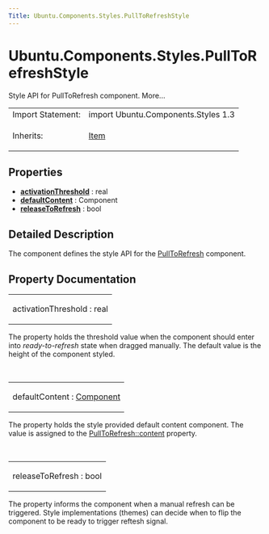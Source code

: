 ```yaml
---
Title: Ubuntu.Components.Styles.PullToRefreshStyle
---
```


# Ubuntu.Components.Styles.PullToRefreshStyle

<span class="subtitle"></span>
<!-- $$$PullToRefreshStyle-brief -->
<p>Style API for PullToRefresh component. More...</p>
<!-- @@@PullToRefreshStyle -->
<table class="alignedsummary">
<tr><td class="memItemLeft rightAlign topAlign"> Import Statement:</td><td class="memItemRight bottomAlign"> import Ubuntu.Components.Styles 1.3</td></tr><tr><td class="memItemLeft rightAlign topAlign"> Inherits:</td><td class="memItemRight bottomAlign"> <p><a href="../sdk-14.10/QtQuick.Item.md">Item</a></p>
</td></tr></table><ul>
</ul>
<h2 id="properties">Properties</h2>
<ul>
<li class="fn"><b><b><a href="#activationThreshold-prop">activationThreshold</a></b></b> : real</li>
<li class="fn"><b><b><a href="#defaultContent-prop">defaultContent</a></b></b> : Component</li>
<li class="fn"><b><b><a href="#releaseToRefresh-prop">releaseToRefresh</a></b></b> : bool</li>
</ul>
<!-- $$$PullToRefreshStyle-description -->
<h2 id="details">Detailed Description</h2>
</p>
<p>The component defines the style API for the <a href="Ubuntu.Components.PullToRefresh.md">PullToRefresh</a> component.</p>
<!-- @@@PullToRefreshStyle -->
<h2>Property Documentation</h2>
<!-- $$$activationThreshold -->
<table class="qmlname"><tr valign="top" id="activationThreshold-prop"><td class="tblQmlPropNode"><p><span class="name">activationThreshold</span> : <span class="type">real</span></p></td></tr></table><p>The property holds the threshold value when the component should enter into <i>ready-to-refresh</i> state when dragged manually. The default value is the height of the component styled.</p>
<!-- @@@activationThreshold -->
<br/>
<!-- $$$defaultContent -->
<table class="qmlname"><tr valign="top" id="defaultContent-prop"><td class="tblQmlPropNode"><p><span class="name">defaultContent</span> : <span class="type"><a href="../sdk-14.10/QtQml.Component.md">Component</a></span></p></td></tr></table><p>The property holds the style provided default content component. The value is assigned to the <a href="Ubuntu.Components.PullToRefresh.md#content-prop">PullToRefresh::content</a> property.</p>
<!-- @@@defaultContent -->
<br/>
<!-- $$$releaseToRefresh -->
<table class="qmlname"><tr valign="top" id="releaseToRefresh-prop"><td class="tblQmlPropNode"><p><span class="name">releaseToRefresh</span> : <span class="type">bool</span></p></td></tr></table><p>The property informs the component when a manual refresh can be triggered. Style implementations (themes) can decide when to flip the component to be ready to trigger reftesh signal.</p>
<!-- @@@releaseToRefresh -->
<br/>
